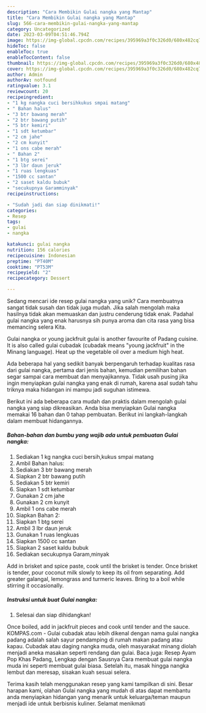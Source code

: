```yaml
---
description: "Cara Membikin Gulai nangka yang Mantap"
title: "Cara Membikin Gulai nangka yang Mantap"
slug: 566-cara-membikin-gulai-nangka-yang-mantap
category: Uncategorized
date: 2023-03-09T04:51:46.794Z
image: https://img-global.cpcdn.com/recipes/395969a3f0c326d0/680x482cq70/gulai-nangka-foto-resep-utama.jpg
hideToc: false
enableToc: true
enableTocContent: false
thumbnail: https://img-global.cpcdn.com/recipes/395969a3f0c326d0/680x482cq70/gulai-nangka-foto-resep-utama.jpg
cover: https://img-global.cpcdn.com/recipes/395969a3f0c326d0/680x482cq70/gulai-nangka-foto-resep-utama.jpg
author: Admin
authorAv: notfound
ratingvalue: 3.1
reviewcount: 20
recipeingredient:
- "1 kg nangka cuci bersihkukus smpai matang"
- " Bahan halus"
- "3 btr bawang merah"
- "2 btr bawang putih"
- "5 btr kemiri"
- "1 sdt ketumbar"
- "2 cm jahe"
- "2 cm kunyit"
- "1 ons cabe merah"
- " Bahan 2"
- "1 btg serei"
- "3 lbr daun jeruk"
- "1 ruas lengkuas"
- "1500 cc santan"
- "2 saset kaldu bubuk"
- "secukupnya Garamminyak"
recipeinstructions:

- "Sudah jadi dan siap dinikmati!"
categories:
- Resep
tags:
- gulai
- nangka

katakunci: gulai nangka 
nutrition: 156 calories
recipecuisine: Indonesian
preptime: "PT40M"
cooktime: "PT53M"
recipeyield: "2"
recipecategory: Dessert

---
```





Sedang mencari ide resep gulai nangka yang unik? Cara membuatnya sangat tidak susah dan tidak juga mudah. Jika salah mengolah maka hasilnya tidak akan memuaskan dan justru cenderung tidak enak. Padahal gulai nangka yang enak harusnya sih punya aroma dan cita rasa yang bisa memancing selera Kita.





Gulai nangka or young jackfruit gulai is another favourite of Padang cuisine. It is also called gulai cubadak (cubadak means &#34;young jackfruit&#34; in the Minang language). Heat up the vegetable oil over a medium high heat.

Ada beberapa hal yang sedikit banyak berpengaruh terhadap kualitas rasa dari gulai nangka, pertama dari jenis bahan, kemudian pemilihan bahan segar sampai cara membuat dan menyajikannya. Tidak usah pusing jika ingin menyiapkan gulai nangka yang enak di rumah, karena asal sudah tahu triknya maka hidangan ini mampu jadi suguhan istimewa.






Berikut ini ada beberapa cara mudah dan praktis dalam mengolah gulai nangka yang siap dikreasikan. Anda bisa menyiapkan Gulai nangka memakai 16 bahan dan 0 tahap pembuatan. Berikut ini langkah-langkah dalam membuat hidangannya.

<!--inarticleads1-->

##### Bahan-bahan dan bumbu yang wajib ada untuk pembuatan Gulai nangka:

1. Sediakan 1 kg nangka cuci bersih,kukus smpai matang
1. Ambil  Bahan halus:
1. Sediakan 3 btr bawang merah
1. Siapkan 2 btr bawang putih
1. Sediakan 5 btr kemiri
1. Siapkan 1 sdt ketumbar
1. Gunakan 2 cm jahe
1. Gunakan 2 cm kunyit
1. Ambil 1 ons cabe merah
1. Siapkan  Bahan 2:
1. Siapkan 1 btg serei
1. Ambil 3 lbr daun jeruk
1. Gunakan 1 ruas lengkuas
1. Siapkan 1500 cc santan
1. Siapkan 2 saset kaldu bubuk
1. Sediakan secukupnya Garam,minyak


Add in brisket and spice paste, cook until the brisket is tender. Once brisket is tender, pour coconut milk slowly to keep its oil from separating. Add greater galangal, lemongrass and turmeric leaves. Bring to a boil while stirring it occasionally. 

<!--inarticleads2-->

##### Instruksi untuk buat Gulai nangka:


1. Selesai dan siap dihidangkan!

Once boiled, add in jackfruit pieces and cook until tender and the sauce. KOMPAS.com - Gulai cubadak atau lebih dikenal dengan nama gulai nangka padang adalah salah sayur pendamping di rumah makan padang atau kapau. Cubadak atau daging nangka muda, oleh masyarakat minang diolah menjadi aneka masakan seperti rendang dan gulai. Baca juga: Resep Ayam Pop Khas Padang, Lengkap dengan Sausnya Cara membuat gulai nangka muda ini seperti membuat gulai biasa. Setelah itu, masak hingga nangka lembut dan meresap, sisakan kuah sesuai selera. 

Terima kasih telah menggunakan resep yang kami tampilkan di sini. Besar harapan kami, olahan Gulai nangka yang mudah di atas dapat membantu anda menyiapkan hidangan yang menarik untuk keluarga/teman maupun menjadi ide untuk berbisnis kuliner. Selamat menikmati
